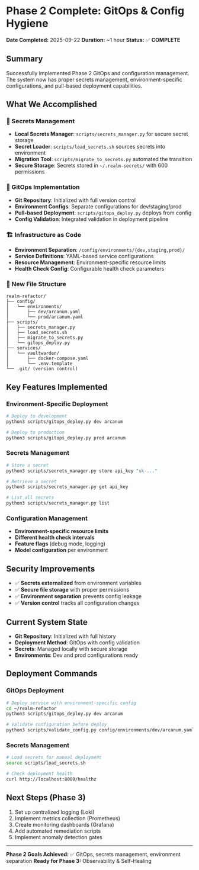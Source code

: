 # Phase 2 Complete: GitOps & Config Hygiene

**Date Completed:** 2025-09-22
**Duration:** ~1 hour
**Status:** ✅ **COMPLETE**

## Summary

Successfully implemented Phase 2 GitOps and configuration management. The system now has proper secrets management, environment-specific configurations, and pull-based deployment capabilities.

## What We Accomplished

### 🔐 Secrets Management
- **Local Secrets Manager**: `scripts/secrets_manager.py` for secure secret storage
- **Secret Loader**: `scripts/load_secrets.sh` sources secrets into environment
- **Migration Tool**: `scripts/migrate_to_secrets.py` automated the transition
- **Secure Storage**: Secrets stored in `~/.realm-secrets/` with 600 permissions

### 🔄 GitOps Implementation
- **Git Repository**: Initialized with full version control
- **Environment Configs**: Separate configurations for dev/staging/prod
- **Pull-based Deployment**: `scripts/gitops_deploy.py` deploys from config
- **Config Validation**: Integrated validation in deployment pipeline

### 🏗️ Infrastructure as Code
- **Environment Separation**: `/config/environments/{dev,staging,prod}/`
- **Service Definitions**: YAML-based service configurations
- **Resource Management**: Environment-specific resource limits
- **Health Check Config**: Configurable health check parameters

### 📁 New File Structure
```
realm-refactor/
├── config/
│   └── environments/
│       ├── dev/arcanum.yaml
│       └── prod/arcanum.yaml
├── scripts/
│   ├── secrets_manager.py
│   ├── load_secrets.sh
│   ├── migrate_to_secrets.py
│   └── gitops_deploy.py
├── services/
│   └── vaultwarden/
│       ├── docker-compose.yaml
│       └── .env.template
└── .git/ (version control)
```

## Key Features Implemented

### Environment-Specific Deployment
```bash
# Deploy to development
python3 scripts/gitops_deploy.py dev arcanum

# Deploy to production
python3 scripts/gitops_deploy.py prod arcanum
```

### Secrets Management
```bash
# Store a secret
python3 scripts/secrets_manager.py store api_key "sk-..."

# Retrieve a secret
python3 scripts/secrets_manager.py get api_key

# List all secrets
python3 scripts/secrets_manager.py list
```

### Configuration Management
- **Environment-specific resource limits**
- **Different health check intervals**
- **Feature flags** (debug mode, logging)
- **Model configuration** per environment

## Security Improvements
- ✅ **Secrets externalized** from environment variables
- ✅ **Secure file storage** with proper permissions
- ✅ **Environment separation** prevents config leakage
- ✅ **Version control** tracks all configuration changes

## Current System State
- **Git Repository**: Initialized with full history
- **Deployment Method**: GitOps with config validation
- **Secrets**: Managed locally with secure storage
- **Environments**: Dev and prod configurations ready

## Deployment Commands

### GitOps Deployment
```bash
# Deploy service with environment-specific config
cd ~/realm-refactor
python3 scripts/gitops_deploy.py dev arcanum

# Validate configuration before deploy
python3 scripts/validate_config.py config/environments/dev/arcanum.yaml
```

### Secrets Management
```bash
# Load secrets for manual deployment
source scripts/load_secrets.sh

# Check deployment health
curl http://localhost:8080/healthz
```

## Next Steps (Phase 3)
1. Set up centralized logging (Loki)
2. Implement metrics collection (Prometheus)
3. Create monitoring dashboards (Grafana)
4. Add automated remediation scripts
5. Implement anomaly detection gates

---

**Phase 2 Goals Achieved:** ✅ GitOps, secrets management, environment separation
**Ready for Phase 3:** Observability & Self-Healing